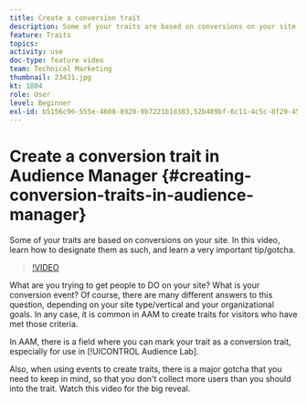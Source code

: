 ```yaml
---
title: Create a conversion trait
description: Some of your traits are based on conversions on your site. In this video, learn how to designate them as such, and learn a very important tip/gotcha.
feature: Traits
topics: 
activity: use
doc-type: feature video
team: Technical Marketing
thumbnail: 23431.jpg
kt: 1804
role: User
level: Beginner
exl-id: b5156c96-555e-4608-8920-9b7221b1d383,52b489bf-6c11-4c5c-8f29-4513a167f7b8
---
```

# Create a conversion trait in Audience Manager {#creating-conversion-traits-in-audience-manager}

Some of your traits are based on conversions on your site. In this video, learn how to designate them as such, and learn a very important tip/gotcha.

>[!VIDEO](https://video.tv.adobe.com/v/23431/?quality=12)

What are you trying to get people to DO on your site? What is your conversion event? Of course, there are many different answers to this question, depending on your site type/vertical and your organizational goals. In any case, it is common in AAM to create traits for visitors who have met those criteria.

In AAM, there is a field where you can mark your trait as a conversion trait, especially for use in [!UICONTROL Audience Lab].

Also, when using events to create traits, there is a major gotcha that you need to keep in mind, so that you don't collect more users than you should into the trait. Watch this video for the big reveal.
